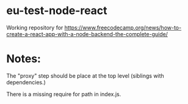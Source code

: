 # eu-test-node-react
Working repository for https://www.freecodecamp.org/news/how-to-create-a-react-app-with-a-node-backend-the-complete-guide/

# Notes:

The "proxy" step should be place at the top level (siblings with dependencies.)

There is a missing require for path in index.js.
